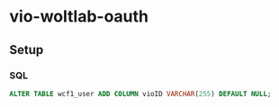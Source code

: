 # vio-woltlab-oauth

## Setup

### SQL

```sql
ALTER TABLE wcf1_user ADD COLUMN vioID VARCHAR(255) DEFAULT NULL;
```

